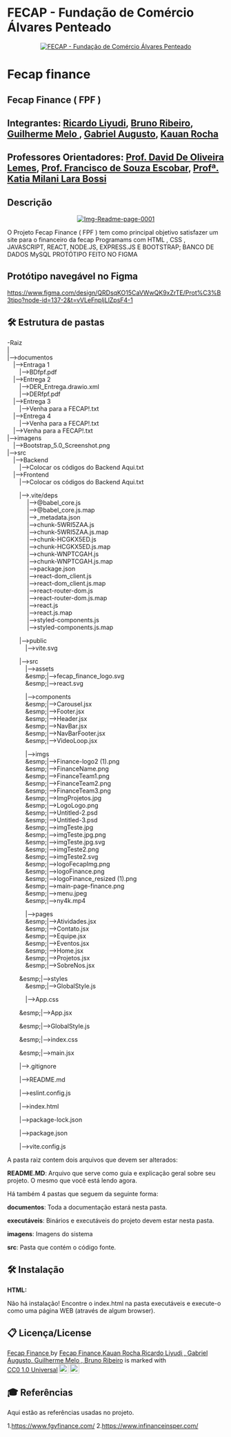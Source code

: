  # FECAP - Fundação de Comércio Álvares Penteado

<p align="center">
<a href= "https://www.fecap.br/"><img src="https://encrypted-tbn0.gstatic.com/images?q=tbn:ANd9GcRhZPrRa89Kma0ZZogxm0pi-tCn_TLKeHGVxywp-LXAFGR3B1DPouAJYHgKZGV0XTEf4AE&usqp=CAU" alt="FECAP - Fundação de Comércio Álvares Penteado" border="0"></a>
</p>

# Fecap finance

## Fecap Finance ( FPF )

## Integrantes: <a href="https://github.com/R4cardo">Ricardo Liyudi</a>, <a href="https://github.com/brunosr9">Bruno Ribeiro</a>, <a href="https://github.com/Gume123">Guilherme Melo </a>, <a href="https://github.com/GabrielAugustoT800">Gabriel Augusto</a>, <a href="https://github.com/kauandotexe">Kauan Rocha</a>

## Professores Orientadores: <a href="https://www.linkedin.com/in/dolemes/">Prof. David De Oliveira Lemes</a>, <a href="">Prof. Francisco de Souza Escobar</a>, <a href="">Profª. Katia Milani Lara Bossi
</a>


## Descrição

<p align="center">
 <a href="https://ibb.co/5sQh87b"><img src="https://i.ibb.co/1RCGqSF/Img-Readme-page-0001.jpg" alt="Img-Readme-page-0001" border="0"></a>
 </p>
 O Projeto Fecap Finance ( FPF ) tem como principal objetivo satisfazer um site para o financeiro da fecap 
Programams com HTML , CSS , JAVASCRIPT, REACT, NODE.JS, EXPRESS.JS E BOOTSTRAP;
BANCO DE DADOS MySQL </a>
PROTÓTIPO FEITO NO FIGMA </a></a>


## Protótipo navegável no Figma
https://www.figma.com/design/QRDsqKO15CaVWwQK9xZrTE/Prot%C3%B3tipo?node-id=137-2&t=vVLeFnpljLlZpsF4-1



## 🛠 Estrutura de pastas

-Raiz<br>
|<br>
|-->documentos<br>
  &emsp;|-->Entraga 1 <br>
  &emsp;&emsp;|-->BDfpf.pdf<br>
  &emsp;|-->Entrega 2 <br>
  &emsp;&emsp;|-->DER_Entrega.drawio.xml<br>
  &emsp;&emsp;|-->DERfpf.pdf<br>
  &emsp;|-->Entrega 3 <br>
  &emsp;&emsp;|-->Venha para a FECAP!.txt<br>
  &emsp;|-->Entrega 4 <br>
  &emsp;&emsp;|-->Venha para a FECAP!.txt<br>
  &emsp;|-->Venha para a FECAP!.txt<br>
|-->imagens<br>
  &emsp;|-->Bootstrap_5.0_Screenshot.png<br>
|-->src<br>
  &emsp;|-->Backend<br>
  &emsp;&emsp;|-->Colocar os códigos do Backend Aqui.txt<br>
  &emsp;|-->Frontend<br>
  &emsp;&emsp;|-->Colocar os códigos do Backend Aqui.txt<br>
  
  &emsp;&emsp;|-->.vite/deps<br>
  &emsp;&emsp;&emsp; |-->@babel_core.js<br>
  &emsp;&emsp;&emsp; |-->@babel_core.js.map<br>
  &emsp;&emsp;&emsp; |-->_metadata.json<br>
  &emsp;&emsp;&emsp; |-->chunk-5WRI5ZAA.js<br>
  &emsp;&emsp;&emsp; |-->chunk-5WRI5ZAA.js.map<br>
  &emsp;&emsp;&emsp; |-->chunk-HCGKX5ED.js<br>
  &emsp;&emsp;&emsp; |-->chunk-HCGKX5ED.js.map<br>
  &emsp;&emsp;&emsp; |-->chunk-WNPTCGAH.js<br>
  &emsp;&emsp;&emsp; |-->chunk-WNPTCGAH.js.map<br>
  &emsp;&emsp;&emsp; |-->package.json<br>
  &emsp;&emsp;&emsp; |-->react-dom_client.js<br>
  &emsp;&emsp;&emsp; |-->react-dom_client.js.map<br>
  &emsp;&emsp;&emsp; |-->react-router-dom.js<br>
  &emsp;&emsp;&emsp; |-->react-router-dom.js.map<br>
  &emsp;&emsp;&emsp; |-->react.js<br>
  &emsp;&emsp;&emsp; |-->react.js.map<br>
  &emsp;&emsp;&emsp; |-->styled-components.js<br>
  &emsp;&emsp;&emsp; |-->styled-components.js.map<br>
                     
  &emsp;&emsp;|-->public<br>
  &emsp;&emsp;&emsp;|-->vite.svg<br>
  
  &emsp;&emsp;|-->src<br>
  &emsp;&emsp;&emsp;|-->assets<br>
  &emsp;&emsp;&emsp;&esmp;|-->fecap_finance_logo.svg<br>
  &emsp;&emsp;&emsp;&esmp;|-->react.svg<br>
  
  &emsp;&emsp;&emsp;|-->components<br>
  &emsp;&emsp;&emsp;&esmp;|-->Carousel.jsx<br>
  &emsp;&emsp;&emsp;&esmp;|-->Footer.jsx<br>
  &emsp;&emsp;&emsp;&esmp;|-->Header.jsx<br>
  &emsp;&emsp;&emsp;&esmp;|-->NavBar.jsx<br>
  &emsp;&emsp;&emsp;&esmp;|-->NavBarFooter.jsx<br>
  &emsp;&emsp;&emsp;&esmp;|-->VideoLoop.jsx<br>

  &emsp;&emsp;&emsp;|-->imgs<br>
  &emsp;&emsp;&emsp;&esmp;|-->Finance-logo2 (1).png<br>
  &emsp;&emsp;&emsp;&esmp;|-->FinanceName.png<br>
  &emsp;&emsp;&emsp;&esmp;|-->FinanceTeam1.png<br>
  &emsp;&emsp;&emsp;&esmp;|-->FinanceTeam2.png<br>
  &emsp;&emsp;&emsp;&esmp;|-->FinanceTeam3.png<br>
  &emsp;&emsp;&emsp;&esmp;|-->ImgProjetos.jpg<br>
  &emsp;&emsp;&emsp;&esmp;|-->LogoLogo.png<br>
  &emsp;&emsp;&emsp;&esmp;|-->Untitled-2.psd<br>
  &emsp;&emsp;&emsp;&esmp;|-->Untitled-3.psd<br>
  &emsp;&emsp;&emsp;&esmp;|-->imgTeste.jpg<br>
  &emsp;&emsp;&emsp;&esmp;|-->imgTeste.jpg.png<br>
  &emsp;&emsp;&emsp;&esmp;|-->imgTeste.jpg.svg<br>
  &emsp;&emsp;&emsp;&esmp;|-->imgTeste2.png<br>
  &emsp;&emsp;&emsp;&esmp;|-->imgTeste2.svg<br>
  &emsp;&emsp;&emsp;&esmp;|-->logoFecapImg.png<br>
  &emsp;&emsp;&emsp;&esmp;|-->logoFinance.png<br>
  &emsp;&emsp;&emsp;&esmp;|-->logoFinance_resized (1).png<br>
  &emsp;&emsp;&emsp;&esmp;|-->main-page-finance.png<br>
  &emsp;&emsp;&emsp;&esmp;|-->menu.jpeg<br>
  &emsp;&emsp;&emsp;&esmp;|-->ny4k.mp4<br>

  &emsp;&emsp;&emsp;|-->pages<br> 
  &emsp;&emsp;&emsp;&esmp;|-->Atividades.jsx<br>
  &emsp;&emsp;&emsp;&esmp;|-->Contato.jsx<br>
  &emsp;&emsp;&emsp;&esmp;|-->Equipe.jsx<br>
  &emsp;&emsp;&emsp;&esmp;|-->Eventos.jsx<br>
  &emsp;&emsp;&emsp;&esmp;|-->Home.jsx<br>
  &emsp;&emsp;&emsp;&esmp;|-->Projetos.jsx<br>
  &emsp;&emsp;&emsp;&esmp;|-->SobreNos.jsx<br>
  
  &emsp;&emsp;&esmp;|-->styles<br>
  &emsp;&emsp;&emsp;&esmp;|-->GlobalStyle.js<br>

  &emsp;&emsp;&emsp;|-->App.css<br> 

  &emsp;&emsp;&esmp;|-->App.jsx<br>
   
  &emsp;&emsp;&esmp;|-->GlobalStyle.js<br>
   
  &emsp;&emsp;&esmp;|-->index.css<br>
   
  &emsp;&emsp;&esmp;|-->main.jsx<br>
  
  &emsp;&emsp;|-->.gitignore<br>
  
  &emsp;&emsp;|-->README.md<br>
  
  &emsp;&emsp;|-->eslint.config.js<br>
  
  &emsp;&emsp;|-->index.html<br>
  
  &emsp;&emsp;|-->package-lock.json<br>
  
  &emsp;&emsp;|-->package.json<br>
  
  &emsp;&emsp;|-->vite.config.js<br>

A pasta raiz contem dois arquivos que devem ser alterados:

<b>README.MD</b>: Arquivo que serve como guia e explicação geral sobre seu projeto. O mesmo que você está lendo agora.

Há também 4 pastas que seguem da seguinte forma:

<b>documentos</b>: Toda a documentação estará nesta pasta.

<b>executáveis</b>: Binários e executáveis do projeto devem estar nesta pasta.

<b>imagens</b>: Imagens do sistema

<b>src</b>: Pasta que contém o código fonte.

## 🛠 Instalação

<b>HTML:</b>

Não há instalação!
Encontre o index.html na pasta executáveis e execute-o como uma página WEB (através de algum browser).

## 📋 Licença/License
<p xmlns:cc="http://creativecommons.org/ns#" xmlns:dct="http://purl.org/dc/terms/"><a property="dct:title" rel="cc:attributionURL" href="https://www.fecap.br/">Fecap Finance </a> by <a rel="cc:attributionURL dct:creator" property="cc:attributionName" href="https://www.linkedin.com/company/fecap-finance/?originalSubdomain=br">Fecap Finance,Kauan Rocha,Ricardo Liyudi , Gabriel Augusto, Guilherme Melo , Bruno Ribeiro</a> is marked with <a href="https://creativecommons.org/publicdomain/zero/1.0/?ref=chooser-v1" target="_blank" rel="license noopener noreferrer" style="display:inline-block;">CC0 1.0 Universal<img style="height:22px!important;margin-left:3px;vertical-align:text-bottom;" src="https://mirrors.creativecommons.org/presskit/icons/cc.svg?ref=chooser-v1" alt=""><img style="height:22px!important;margin-left:3px;vertical-align:text-bottom;" src="https://mirrors.creativecommons.org/presskit/icons/zero.svg?ref=chooser-v1" alt=""></a></p>


## 🎓 Referências

Aqui estão as referências usadas no projeto.

1.https://www.fgvfinance.com/
2.https://www.infinanceinsper.com/

